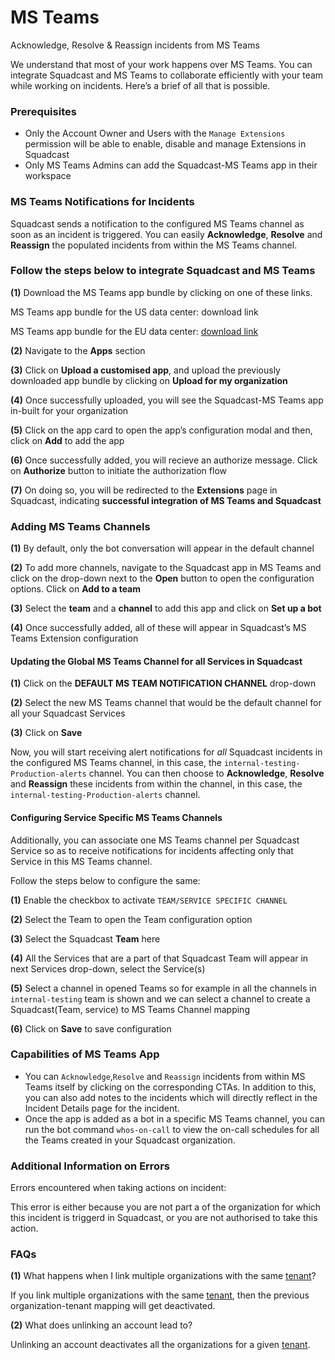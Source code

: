 # MS Teams

Acknowledge, Resolve & Reassign incidents from MS Teams

We understand that most of your work happens over MS Teams. You can integrate Squadcast and MS Teams to collaborate efficiently with your team while working on incidents. Here’s a brief of all that is possible.

### Prerequisites <a href="#prerequisites" id="prerequisites"></a>

* Only the Account Owner and Users with the `Manage Extensions` permission will be able to enable, disable and manage Extensions in Squadcast
* Only MS Teams Admins can add the Squadcast-MS Teams app in their workspace

### MS Teams Notifications for Incidents <a href="#ms-teams-notifications-for-incidents" id="ms-teams-notifications-for-incidents"></a>

Squadcast sends a notification to the configured MS Teams channel as soon as an incident is triggered. You can easily **Acknowledge**, **Resolve** and **Reassign** the populated incidents from within the MS Teams channel.

### Follow the steps below to integrate Squadcast and MS Teams <a href="#follow-the-steps-below-to-integrate-squadcast-and-ms-teams" id="follow-the-steps-below-to-integrate-squadcast-and-ms-teams"></a>

**(1)** Download the MS Teams app bundle by clicking on one of these links.

MS Teams app bundle for the US data center: download link

MS Teams app bundle for the EU data center: [download link](https://github.com/SquadcastHub/extensions/blob/main/bundles/Squadcast-EU-1.6.0.zip?raw=true)

**(2)** Navigate to the **Apps** section

**(3)** Click on **Upload a customised app**, and upload the previously downloaded app bundle by clicking on **Upload for my organization**

**(4)** Once successfully uploaded, you will see the Squadcast-MS Teams app in-built for your organization

**(5)** Click on the app card to open the app’s configuration modal and then, click on **Add** to add the app

**(6)** Once successfully added, you will recieve an authorize message. Click on **Authorize** button to initiate the authorization flow

**(7)** On doing so, you will be redirected to the **Extensions** page in Squadcast, indicating **successful integration of MS Teams and Squadcast**

### Adding MS Teams Channels <a href="#adding-ms-teams-channels" id="adding-ms-teams-channels"></a>

**(1)** By default, only the bot conversation will appear in the default channel

**(2)** To add more channels, navigate to the Squadcast app in MS Teams and click on the drop-down next to the **Open** button to open the configuration options. Click on **Add to a team**

**(3)** Select the **team** and a **channel** to add this app and click on **Set up a bot**

**(4)** Once successfully added, all of these will appear in Squadcast’s MS Teams Extension configuration

#### Updating the Global MS Teams Channel for all Services in Squadcast <a href="#updating-the-global-ms-teams-channel-for-all-services-in-squadcast" id="updating-the-global-ms-teams-channel-for-all-services-in-squadcast"></a>

**(1)** Click on the **DEFAULT MS TEAM NOTIFICATION CHANNEL** drop-down

**(2)** Select the new MS Teams channel that would be the default channel for all your Squadcast Services

**(3)** Click on **Save**

Now, you will start receiving alert notifications for _all_ Squadcast incidents in the configured MS Teams channel, in this case, the `internal-testing-Production-alerts` channel. You can then choose to **Acknowledge**, **Resolve** and **Reassign** these incidents from within the channel, in this case, the `internal-testing-Production-alerts` channel.

#### Configuring Service Specific MS Teams Channels <a href="#configuring-service-specific-ms-teams-channels" id="configuring-service-specific-ms-teams-channels"></a>

Additionally, you can associate one MS Teams channel per Squadcast Service so as to receive notifications for incidents affecting only that Service in this MS Teams channel.

Follow the steps below to configure the same:

**(1)** Enable the checkbox to activate `TEAM/SERVICE SPECIFIC CHANNEL`

**(2)** Select the Team to open the Team configuration option

**(3)** Select the Squadcast **Team** here

**(4)** All the Services that are a part of that Squadcast Team will appear in next Services drop-down, select the Service(s)

**(5)** Select a channel in opened Teams so for example in all the channels in `internal-testing` team is shown and we can select a channel to create a Squadcast(Team, service) to MS Teams Channel mapping

**(6)** Click on **Save** to save configuration

### Capabilities of MS Teams App <a href="#capabilities-of-ms-teams-app" id="capabilities-of-ms-teams-app"></a>

* You can `Acknowledge`,`Resolve` and `Reassign` incidents from within MS Teams itself by clicking on the corresponding CTAs. In addition to this, you can also add notes to the incidents which will directly reflect in the Incident Details page for the incident.
* Once the app is added as a bot in a specific MS Teams channel, you can run the bot command `whos-on-call` to view the on-call schedules for all the Teams created in your Squadcast organization.

### Additional Information on Errors <a href="#additional-information-on-errors" id="additional-information-on-errors"></a>

Errors encountered when taking actions on incident:

This error is either because you are not part a of the organization for which this incident is triggerd in Squadcast, or you are not authorised to take this action.

### FAQs <a href="#faqs" id="faqs"></a>

**(1)** What happens when I link multiple organizations with the same [tenant](https://docs.microsoft.com/en-us/azure/active-directory/develop/quickstart-create-new-tenant)?

If you link multiple organizations with the same [tenant](https://docs.microsoft.com/en-us/azure/active-directory/develop/quickstart-create-new-tenant), then the previous organization-tenant mapping will get deactivated.

**(2)** What does unlinking an account lead to?

Unlinking an account deactivates all the organizations for a given [tenant](https://docs.microsoft.com/en-us/azure/active-directory/develop/quickstart-create-new-tenant).
